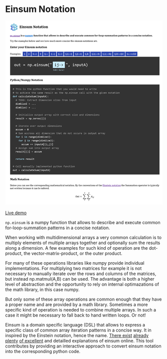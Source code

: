 # Einsum Notation

![Screenshot of the app](preview.png)

[Live demo](https://static.laszlokorte.de/einsum)

`np.einsum` is a numpy function that allows to describe and execute common for-loop-summation patterns in a concise notation.

When working with multidimensional arrays a very common calculation is to multiply elements of multiple arrays together and optionally sum the results along a dimension. A few examples for such kind of operation are the dot-product, the vector-matrix-product, or the outer product.

For many of these operations libraries like numpy provide individual implementations. For multiplying two matrices for example it is not necessary to manually iterate over the rows and columns of the matrices, but instead np.matmul(A,B) can be used. The advantage is both a higher level of abstraction and the opportunity to rely on internal optimazations of the math library, in this case numpy.

But only some of these array operations are common enough that they have a proper name and are provided by a math library. Sometimes a more specific kind of operation is needed to combine multiple arrays. In such a case it might be necessary to fall back to hand written loops. Or not!

Einsum is a domain specific language (DSL) that allows to express a specific class of common array iteration patterns in a concise way. It in inspired by the Einstein notation, hence the name. [There exist][1] [already plenty][2] [of excellent][3] and detailled explanations of einsum online. This tool contributes by providing an interactive approach to convert einsum notation into the corresponding python code.

[1]: https://ajcr.net/Basic-guide-to-einsum/
[2]: https://rockt.github.io/2018/04/30/einsum
[3]: https://obilaniu6266h16.wordpress.com/2016/02/04/einstein-summation-in-numpy/